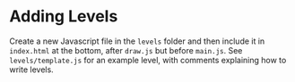 # Adding Levels
Create a new Javascript file in the `levels` folder and then include it in `index.html` at the bottom, after `draw.js` but before `main.js`. See `levels/template.js` for an example level, with comments explaining how to write levels.

